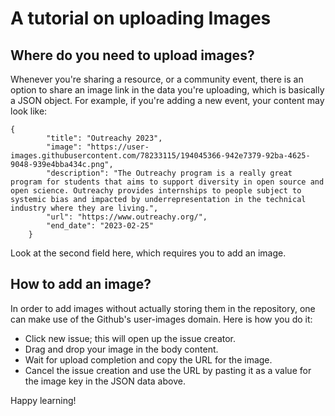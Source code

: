 # A tutorial on uploading Images

## Where do you need to upload images?

Whenever you're sharing a resource, or a community event, there is an option to share an image link in the data you're uploading, which is basically a JSON object. For example, if you're adding a new event, your content may look like:

```
{
        "title": "Outreachy 2023",
        "image": "https://user-images.githubusercontent.com/78233115/194045366-942e7379-92ba-4625-9048-939e4bba434c.png",
        "description": "The Outreachy program is a really great program for students that aims to support diversity in open source and open science. Outreachy provides internships to people subject to systemic bias and impacted by underrepresentation in the technical industry where they are living.",
        "url": "https://www.outreachy.org/",
        "end_date": "2023-02-25"
    }
```

Look at the second field here, which requires you to add an image.

## How to add an image?

In order to add images without actually storing them in the repository, one can make use of the Github's user-images domain. Here is how you do it:

-   Click new issue; this will open up the issue creator.
-   Drag and drop your image in the body content.
-   Wait for upload completion and copy the URL for the image.
-   Cancel the issue creation and use the URL by pasting it as a value for the image key in the JSON data above.

Happy learning!
